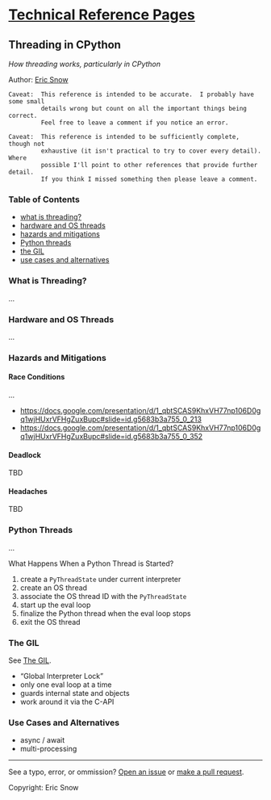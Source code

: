 # [Technical Reference Pages](../index.md)

## Threading in CPython

*How threading works, particularly in CPython*

Author: [Eric Snow](../authors/ericsnowcurrently.md)


```
Caveat:  This reference is intended to be accurate.  I probably have some small
         details wrong but count on all the important things being correct.
         Feel free to leave a comment if you notice an error.
```
```
Caveat:  This reference is intended to be sufficiently complete, though not
         exhaustive (it isn't practical to try to cover every detail).  Where
         possible I'll point to other references that provide further detail.
         If you think I missed something then please leave a comment.
```


### Table of Contents

* [what is threading?](cpython-threading.md#what-is-threading)
* [hardware and OS threads](cpython-threading.md#hardware-and-os-threads)
* [hazards and mitigations](cpython-threading.md#hazards-and-mitigations)
* [Python threads](cpython-threading.md#python-threads)
* [the GIL](cpython-threading.md#the-gil)
* [use cases and alternatives](cpython-threading.md#use-cases-and-alternatives)

### What is Threading?

...

### Hardware and OS Threads

...

### Hazards and Mitigations

#### Race Conditions

...
* https://docs.google.com/presentation/d/1_qbtSCAS9KhxVH77np106D0gq1wjHUxrVFHgZuxBupc#slide=id.g5683b3a755_0_213
* https://docs.google.com/presentation/d/1_qbtSCAS9KhxVH77np106D0gq1wjHUxrVFHgZuxBupc#slide=id.g5683b3a755_0_352

#### Deadlock

TBD

#### Headaches

TBD

### Python Threads

...

What Happens When a Python Thread is Started?
1. create a `PyThreadState` under current interpreter
1. create an OS thread
1. associate the OS thread ID with the `PyThreadState`
1. start up the eval loop
1. finalize the Python thread when the eval loop stops
1. exit the OS thread

### The GIL

See [The GIL](cpython-gil.md).

* “Global Interpreter Lock”
* only one eval loop at a time
* guards internal state and objects
* work around it via the C-API

### Use Cases and Alternatives

* async / await
* multi-processing

---

See a typo, error, or ommission?  [Open an issue](https://github.com/ericsnowcurrently/reference-pages/issues)
or [make a pull request](https://github.com/ericsnowcurrently/reference-pages/pulls).

Copyright:  Eric Snow
